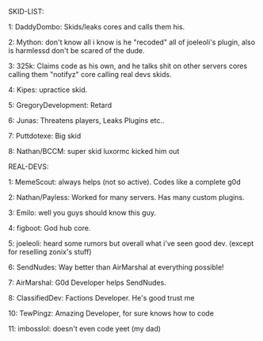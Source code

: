 SKID-LIST:
 
 1: DaddyDombo: Skids/leaks cores and calls them his.
 
 2: Mython: don't know all i know is he "recoded" all of joeleoli's plugin, also is harmlessd don't be scared of the dude.
 
 3: 325k: Claims code as his own, and he talks shit on other servers cores calling them "notifyz" core calling real devs skids.
 
 4: Kipes: upractice skid.
 
 5: GregoryDevelopment: Retard
 
 6: Junas: Threatens players, Leaks Plugins etc..
 
 7: Puttdotexe: Big skid 
 
 8: Nathan/BCCM: super skid luxormc kicked him out

REAL-DEVS:

 1: MemeScout: always helps (not so active). Codes like a complete g0d
 
 2: Nathan/Payless: Worked for many servers. Has many custom plugins.
 
 3: Emilo: well you guys should know this guy.
 
 4: figboot: God hub core.
 
 5: joeleoli: heard some rumors but overall what i've seen good dev. (except for reselling zonix's stuff)

 6: SendNudes: Way better than AirMarshal at everything possible!
 
 7: AirMarshal: G0d Developer helps SendNudes.
 
 8: ClassifiedDev: Factions Developer. He's good trust me
 
 10: TewPingz: Amazing Developer, for sure knows how to code

 11: imbosslol: doesn't even code yeet (my dad)


